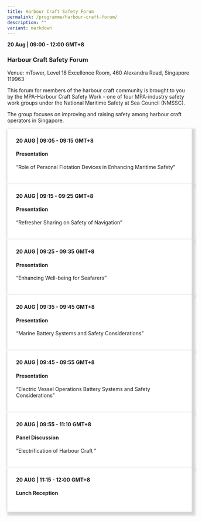 ```yaml
---
title: Harbour Craft Safety Forum
permalink: /programme/harbour-craft-forum/
description: ""
variant: markdown
---
```

<div>
  <b>20 Aug  | 09:00 - 12:00</b>&nbsp;<b>GMT+8</b>
  <h3>Harbour Craft Safety Forum</h3>
	<p>Venue: mTower, Level 18 Excellence Room, 460 Alexandra Road, Singapore 119963</p>
	<p>This forum for members of the harbour craft community is brought to you by the MPA-Harbour Craft Safety Work - one of four MPA-industry safety work groups under the National Maritime Safety at Sea Council (NMSSC).</p>
	<p>The group focuses on improving and raising safety among harbour craft operators in Singapore.</p>
</div>

<section>
<div class="bp-container is-fluid">
<div class="row">
<div class="col is-full">
<div class="row">
<div class="col is-12">
<div class="border bg-light h-100 position-relative">
<div class="p-4">
<div class="programme-time"><strong>20 AUG | 09:05 - 09:15</strong>&nbsp;<strong>GMT+8</strong></div>
<h4 class="programme-title">Presentation</h4>
	“Role of Personal Flotation Devices in Enhancing Maritime Safety”	
	<p></p> <p>         
</p></div>
	
	


</div>
</div>
</div>
</div>
</div>
</div>
	
<section>
<div class="bp-container is-fluid">
<div class="row">
<div class="col is-full">
<div class="row">
<div class="col is-12">
<div class="border bg-light h-100 position-relative">
<div class="p-4">
<div class="programme-time"><strong>20 AUG | 09:15 - 09:25</strong>&nbsp;<strong>GMT+8</strong></div>
<h4 class="programme-title">Presentation</h4>
	“Refresher Sharing on Safety of Navigation”	
	<p></p> <p>         
</p></div>
	
</div>
</div>
</div>
</div>
</div>
</div>
	
<section>
<div class="bp-container is-fluid">
<div class="row">
<div class="col is-full">
<div class="row">
<div class="col is-12">
<div class="border bg-light h-100 position-relative">
<div class="p-4">
<div class="programme-time"><strong>20 AUG | 09:25 - 09:35</strong>&nbsp;<strong>GMT+8</strong></div>
<h4 class="programme-title">Presentation</h4>
	“Enhancing Well-being for Seafarers”	
	<p></p> <p>         
</p></div>
	
</div>
</div>
</div>
</div>
</div>
</div>
	
<section>
<div class="bp-container is-fluid">
<div class="row">
<div class="col is-full">
<div class="row">
<div class="col is-12">
<div class="border bg-light h-100 position-relative">
<div class="p-4">
<div class="programme-time"><strong>20 AUG | 09:35 - 09:45</strong>&nbsp;<strong>GMT+8</strong></div>
<h4 class="programme-title">Presentation</h4>
	“Marine Battery Systems and Safety Considerations”	
	<p></p> <p>         
</p></div>
	
</div>
</div>
</div>
</div>
</div>
</div>
	
<section>
<div class="bp-container is-fluid">
<div class="row">
<div class="col is-full">
<div class="row">
<div class="col is-12">
<div class="border bg-light h-100 position-relative">
<div class="p-4">
<div class="programme-time"><strong>20 AUG | 09:45 - 09:55</strong>&nbsp;<strong>GMT+8</strong></div>
<h4 class="programme-title">Presentation</h4>
	“Electric Vessel Operations Battery Systems and Safety Considerations”	
	<p></p> <p>         
</p></div>
	
</div>
</div>
</div>
</div>
</div>
</div>
	
<section>
<div class="bp-container is-fluid">
<div class="row">
<div class="col is-full">
<div class="row">
<div class="col is-12">
<div class="border bg-light h-100 position-relative">
<div class="p-4">
<div class="programme-time"><strong>20 AUG | 09:55 - 11:10</strong>&nbsp;<strong>GMT+8</strong></div>
<h4 class="programme-title">Panel Discussion</h4>
	“Electrification of Harbour Craft ”	
	<p></p> <p>         
</p></div>

</div></div></div></div></div></div></section>


 <div class="bp-container is-fluid">
    <div class="row">
      <div class="col is-full"> 
        <div class="row">
          <div class="col is-12">
            <div class="border bg-light h-100 position-relative">
              <div class="p-4">
                <div class="programme-time"><b>20 AUG | 11:15 - 12:00</b>&nbsp;<b>GMT+8</b></div>
                <h4 class="programme-title">Lunch Reception</h4>
                          </div>
                        </div>
                      </div>
                    </div>
                  </div>
                </div>
              </div>
            

<style type="text/css"> 

	
	hr.my-3{
margin-top: 0.75rem;	
	}

    .is-left{
      text-align: left;
    }
    .content h4{
      font-weight: 500; 
      color: #337B9A !important;
      margin-top: 1rem;
    }
    .bg-light {
      background-color: #fff !important;
      box-shadow: 5px 5px 5px 5px rgb(215 215 215), -5px 0 6px -4px rgb(215 215 215);
    }
    .p-4 {
      padding: 1.5rem!important;
    }
  .content a {text-decoration:none;}
	.content h3 { margin-top: 1rem;}
</style></section></section></section></section></section>